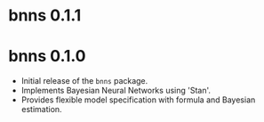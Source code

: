 # bnns 0.1.1

# bnns 0.1.0

* Initial release of the `bnns` package.
* Implements Bayesian Neural Networks using 'Stan'.
* Provides flexible model specification with formula and Bayesian estimation.
